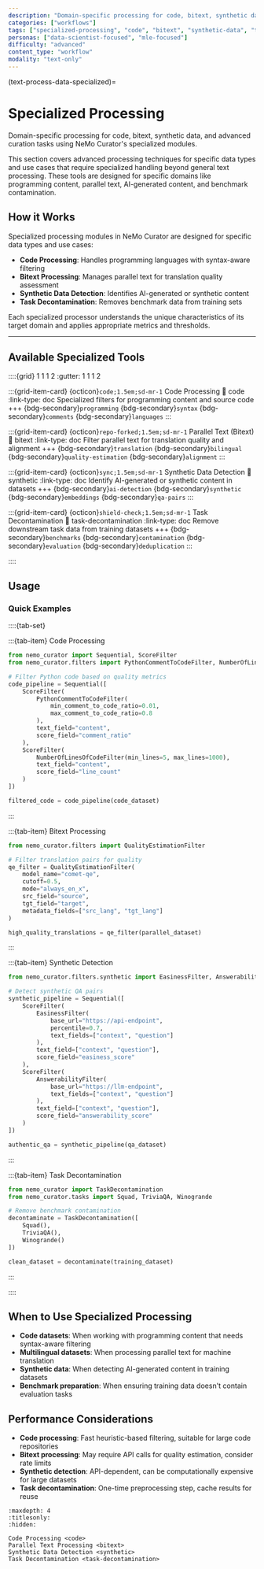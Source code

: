 ```yaml
---
description: "Domain-specific processing for code, bitext, synthetic data, and advanced curation tasks with specialized modules"
categories: ["workflows"]
tags: ["specialized-processing", "code", "bitext", "synthetic-data", "task-decontamination", "advanced"]
personas: ["data-scientist-focused", "mle-focused"]
difficulty: "advanced"
content_type: "workflow"
modality: "text-only"
---
```


(text-process-data-specialized)=
# Specialized Processing

Domain-specific processing for code, bitext, synthetic data, and advanced curation tasks using NeMo Curator's specialized modules.

This section covers advanced processing techniques for specific data types and use cases that require specialized handling beyond general text processing. These tools are designed for specific domains like programming content, parallel text, AI-generated content, and benchmark contamination.

## How it Works

Specialized processing modules in NeMo Curator are designed for specific data types and use cases:

- **Code Processing**: Handles programming languages with syntax-aware filtering
- **Bitext Processing**: Manages parallel text for translation quality assessment
- **Synthetic Data Detection**: Identifies AI-generated or synthetic content
- **Task Decontamination**: Removes benchmark data from training sets

Each specialized processor understands the unique characteristics of its target domain and applies appropriate metrics and thresholds.

---

## Available Specialized Tools

::::{grid} 1 1 1 2
:gutter: 1 1 1 2

:::{grid-item-card} {octicon}`code;1.5em;sd-mr-1` Code Processing
:link: code
:link-type: doc
Specialized filters for programming content and source code
+++
{bdg-secondary}`programming`
{bdg-secondary}`syntax`
{bdg-secondary}`comments`
{bdg-secondary}`languages`
:::

:::{grid-item-card} {octicon}`repo-forked;1.5em;sd-mr-1` Parallel Text (Bitext)
:link: bitext
:link-type: doc
Filter parallel text for translation quality and alignment
+++
{bdg-secondary}`translation`
{bdg-secondary}`bilingual`
{bdg-secondary}`quality-estimation`
{bdg-secondary}`alignment`
:::

:::{grid-item-card} {octicon}`sync;1.5em;sd-mr-1` Synthetic Data Detection
:link: synthetic
:link-type: doc
Identify AI-generated or synthetic content in datasets
+++
{bdg-secondary}`ai-detection`
{bdg-secondary}`synthetic`
{bdg-secondary}`embeddings`
{bdg-secondary}`qa-pairs`
:::

:::{grid-item-card} {octicon}`shield-check;1.5em;sd-mr-1` Task Decontamination
:link: task-decontamination
:link-type: doc
Remove downstream task data from training datasets
+++
{bdg-secondary}`benchmarks`
{bdg-secondary}`contamination`
{bdg-secondary}`evaluation`
{bdg-secondary}`deduplication`
:::

::::

## Usage

### Quick Examples

::::{tab-set}

:::{tab-item} Code Processing
```python
from nemo_curator import Sequential, ScoreFilter
from nemo_curator.filters import PythonCommentToCodeFilter, NumberOfLinesOfCodeFilter

# Filter Python code based on quality metrics
code_pipeline = Sequential([
    ScoreFilter(
        PythonCommentToCodeFilter(
            min_comment_to_code_ratio=0.01,
            max_comment_to_code_ratio=0.8
        ),
        text_field="content",
        score_field="comment_ratio"
    ),
    ScoreFilter(
        NumberOfLinesOfCodeFilter(min_lines=5, max_lines=1000),
        text_field="content", 
        score_field="line_count"
    )
])

filtered_code = code_pipeline(code_dataset)
```
:::

:::{tab-item} Bitext Processing
```python
from nemo_curator.filters import QualityEstimationFilter

# Filter translation pairs for quality
qe_filter = QualityEstimationFilter(
    model_name="comet-qe",
    cutoff=0.5,
    mode="always_en_x",
    src_field="source",
    tgt_field="target",
    metadata_fields=["src_lang", "tgt_lang"]
)

high_quality_translations = qe_filter(parallel_dataset)
```
:::

:::{tab-item} Synthetic Detection
```python
from nemo_curator.filters.synthetic import EasinessFilter, AnswerabilityFilter

# Detect synthetic QA pairs
synthetic_pipeline = Sequential([
    ScoreFilter(
        EasinessFilter(
            base_url="https://api-endpoint",
            percentile=0.7,
            text_fields=["context", "question"]
        ),
        text_field=["context", "question"],
        score_field="easiness_score"
    ),
    ScoreFilter(
        AnswerabilityFilter(
            base_url="https://llm-endpoint",
            text_fields=["context", "question"]
        ),
        text_field=["context", "question"],
        score_field="answerability_score"
    )
])

authentic_qa = synthetic_pipeline(qa_dataset)
```
:::

:::{tab-item} Task Decontamination
```python
from nemo_curator import TaskDecontamination
from nemo_curator.tasks import Squad, TriviaQA, Winogrande

# Remove benchmark contamination
decontaminate = TaskDecontamination([
    Squad(),
    TriviaQA(), 
    Winogrande()
])

clean_dataset = decontaminate(training_dataset)
```
:::

::::

## When to Use Specialized Processing

- **Code datasets**: When working with programming content that needs syntax-aware filtering
- **Multilingual datasets**: When processing parallel text for machine translation
- **Synthetic data**: When detecting AI-generated content in training datasets  
- **Benchmark preparation**: When ensuring training data doesn't contain evaluation tasks

## Performance Considerations

- **Code processing**: Fast heuristic-based filtering, suitable for large code repositories
- **Bitext processing**: May require API calls for quality estimation, consider rate limits
- **Synthetic detection**: API-dependent, can be computationally expensive for large datasets
- **Task decontamination**: One-time preprocessing step, cache results for reuse

```{toctree}
:maxdepth: 4
:titlesonly:
:hidden:

Code Processing <code>
Parallel Text Processing <bitext>
Synthetic Data Detection <synthetic>
Task Decontamination <task-decontamination>
``` 